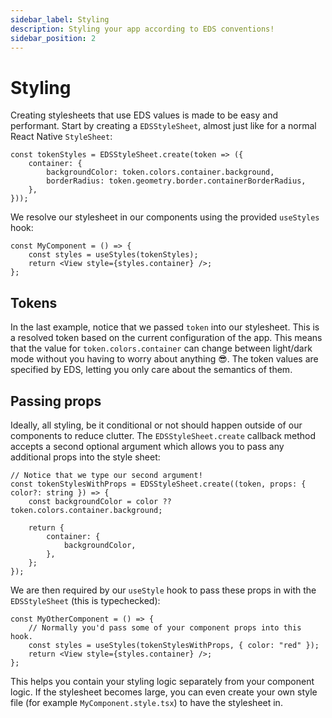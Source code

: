 ```yaml
---
sidebar_label: Styling
description: Styling your app according to EDS conventions!
sidebar_position: 2
---
```


# Styling

Creating stylesheets that use EDS values is made to be easy and performant. Start by creating a
`EDSStyleSheet`, almost just like for a normal React Native `StyleSheet`:

```tsx
const tokenStyles = EDSStyleSheet.create(token => ({
    container: {
        backgroundColor: token.colors.container.background,
        borderRadius: token.geometry.border.containerBorderRadius,
    },
}));
```

We resolve our stylesheet in our components using the provided `useStyles` hook:

```tsx
const MyComponent = () => {
    const styles = useStyles(tokenStyles);
    return <View style={styles.container} />;
};
```

## Tokens

In the last example, notice that we passed `token` into our stylesheet. This is a resolved token
based on the current configuration of the app. This means that the value for
`token.colors.container` can change between light/dark mode without you having to worry about
anything 😎. The token values are specified by EDS, letting you only care about the semantics of
them.

## Passing props

Ideally, all styling, be it conditional or not should happen outside of our components to reduce
clutter. The `EDSStyleSheet.create` callback method accepts a second optional argument which allows
you to pass any additional props into the style sheet:

```tsx
// Notice that we type our second argument!
const tokenStylesWithProps = EDSStyleSheet.create((token, props: { color?: string }) => {
    const backgroundColor = color ?? token.colors.container.background;

    return {
        container: {
            backgroundColor,
        },
    };
});
```

We are then required by our `useStyle` hook to pass these props in with the `EDSStyleSheet` (this is
typechecked):

```tsx
const MyOtherComponent = () => {
    // Normally you'd pass some of your component props into this hook.
    const styles = useStyles(tokenStylesWithProps, { color: "red" });
    return <View style={styles.container} />;
};
```

This helps you contain your styling logic separately from your component logic. If the stylesheet
becomes large, you can even create your own style file (for example `MyComponent.style.tsx`) to have
the stylesheet in.
